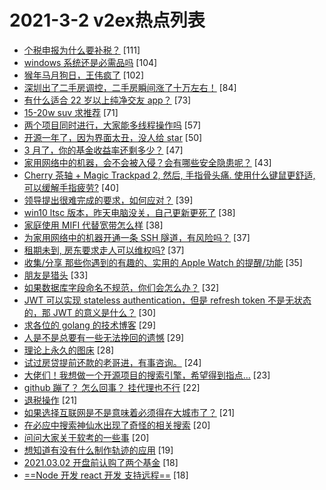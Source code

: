# 2021-3-2 v2ex热点列表

+ [个税申报为什么要补税？](https://www.v2ex.com/t/757538#reply111) [111]
+ [windows 系统还是必需品吗](https://www.v2ex.com/t/757626#reply104) [104]
+ [猴年马月狗日，王伟疯了](https://www.v2ex.com/t/757489#reply102) [102]
+ [深圳出了二手房调控，二手房瞬间涨了十万左右！](https://www.v2ex.com/t/757699#reply84) [84]
+ [有什么适合 22 岁以上纯净交友 app？](https://www.v2ex.com/t/757758#reply73) [73]
+ [15-20w suv 求推荐](https://www.v2ex.com/t/757499#reply71) [71]
+ [两个项目同时进行，大家能多线程操作吗](https://www.v2ex.com/t/757543#reply57) [57]
+ [开源一年了，因为界面太丑，没人给 star](https://www.v2ex.com/t/757516#reply50) [50]
+ [3 月了，你的基金收益率还剩多少？](https://www.v2ex.com/t/757669#reply47) [47]
+ [家用网络中的机器，会不会被入侵？会有哪些安全隐患呢？](https://www.v2ex.com/t/757503#reply43) [43]
+ [Cherry 茶轴 + Magic Trackpad 2, 然后, 手指骨头痛. 使用什么键鼠更舒适, 可以缓解手指疲劳?](https://www.v2ex.com/t/757595#reply40) [40]
+ [领导提出很难完成的要求，如何应对？](https://www.v2ex.com/t/757533#reply39) [39]
+ [win10 ltsc 版本，昨天电脑没关，自己更新更死了](https://www.v2ex.com/t/757564#reply38) [38]
+ [家庭使用 MIFI 代替宽带怎么样](https://www.v2ex.com/t/757492#reply38) [38]
+ [为家用网络中的机器开通一条 SSH 隧道，有风险吗？](https://www.v2ex.com/t/757579#reply37) [37]
+ [租期未到, 房东要求走人可以维权吗?](https://www.v2ex.com/t/757623#reply37) [37]
+ [收集/分享 那些你遇到的有趣的、实用的 Apple Watch 的提醒/功能](https://www.v2ex.com/t/757580#reply35) [35]
+ [朋友是猎头](https://www.v2ex.com/t/757631#reply33) [33]
+ [如果数据库字段命名不规范，你们会怎么办？](https://www.v2ex.com/t/757594#reply32) [32]
+ [JWT 可以实现 stateless authentication，但是 refresh token 不是无状态的，那 JWT 的意义是什么？](https://www.v2ex.com/t/757713#reply30) [30]
+ [求各位的 golang 的技术博客](https://www.v2ex.com/t/757537#reply29) [29]
+ [人是不是总要有一些无法挽回的遗憾](https://www.v2ex.com/t/757540#reply29) [29]
+ [理论上永久的图床](https://www.v2ex.com/t/757628#reply28) [28]
+ [试过房贷提前还款的老哥进，有事咨询。](https://www.v2ex.com/t/757546#reply24) [24]
+ [大佬们！我想做一个开源项目的搜索引擎，希望得到指点...](https://www.v2ex.com/t/757517#reply23) [23]
+ [github 蹦了？ 怎么回事？ 挂代理也不行](https://www.v2ex.com/t/757511#reply22) [22]
+ [退税操作](https://www.v2ex.com/t/757505#reply21) [21]
+ [如果选择互联网是不是意味着必须得在大城市了？](https://www.v2ex.com/t/757559#reply21) [21]
+ [在必应中搜索神仙水出现了奇怪的相关搜索](https://www.v2ex.com/t/757649#reply20) [20]
+ [问问大家关于软考的一些事](https://www.v2ex.com/t/757729#reply20) [20]
+ [想知道有没有什么制作轨迹的应用](https://www.v2ex.com/t/757506#reply19) [19]
+ [2021.03.02 开盘前认购了两个基金](https://www.v2ex.com/t/757523#reply18) [18]
+ [==Node 开发 react 开发 支持远程==](https://www.v2ex.com/t/757659#reply18) [18]
